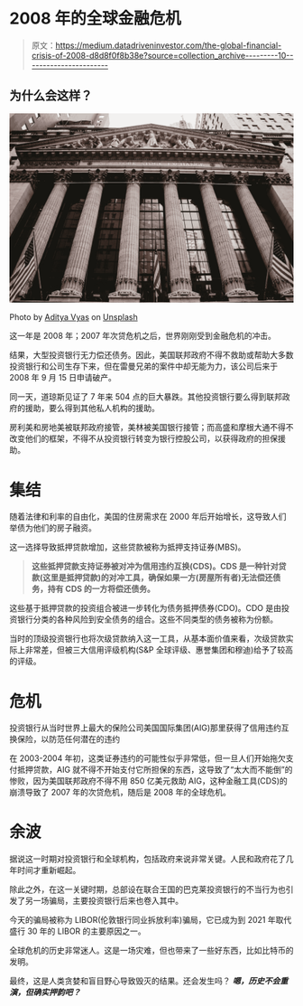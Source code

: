 # 2008 年的全球金融危机

> 原文：<https://medium.datadriveninvestor.com/the-global-financial-crisis-of-2008-d8d8f0f8b38e?source=collection_archive---------10----------------------->

## 为什么会这样？

![](img/85b645dbedee1466ea6b35a56f38a2bf.png)

Photo by [Aditya Vyas](https://unsplash.com/@aditya1702?utm_source=unsplash&utm_medium=referral&utm_content=creditCopyText) on [Unsplash](https://unsplash.com/photos/6Ih4UoqzaAs?utm_source=unsplash&utm_medium=referral&utm_content=creditCopyText)

这一年是 2008 年；2007 年次贷危机之后，世界刚刚受到金融危机的冲击。

结果，大型投资银行无力偿还债务。因此，美国联邦政府不得不救助或帮助大多数投资银行和公司生存下来，但在雷曼兄弟的案件中却无能为力，该公司后来于 2008 年 9 月 15 日申请破产。

同一天，道琼斯见证了 7 年来 504 点的巨大暴跌。其他投资银行要么得到联邦政府的援助，要么得到其他私人机构的援助。

房利美和房地美被联邦政府接管，美林被美国银行接管；而高盛和摩根大通不得不改变他们的框架，不得不从投资银行转变为银行控股公司，以获得政府的担保援助。

# 集结

随着法律和利率的自由化，美国的住房需求在 2000 年后开始增长，这导致人们举债为他们的房子融资。

这一选择导致抵押贷款增加，这些贷款被称为抵押支持证券(MBS)。

> **这些抵押贷款支持证券被对冲为信用违约互换(CDS)。CDS 是一种针对贷款(这里是抵押贷款)的对冲工具，确保如果一方(房屋所有者)无法偿还债务，持有 CDS 的一方将偿还债务。**

这些基于抵押贷款的投资组合被进一步转化为债务抵押债券(CDO)。CDO 是由投资银行分类的各种风险到安全债务的组合。这些不同类型的债务被称为份额。

当时的顶级投资银行也将次级贷款纳入这一工具，从基本面价值来看，次级贷款实际上非常差，但被三大信用评级机构(S&P 全球评级、惠誉集团和穆迪)给予了较高的评级。

# 危机

投资银行从当时世界上最大的保险公司美国国际集团(AIG)那里获得了信用违约互换保险，以防范任何潜在的违约

在 2003-2004 年初，这类证券违约的可能性似乎非常低，但一旦人们开始拖欠支付抵押贷款，AIG 就不得不开始支付它所担保的东西，这导致了“太大而不能倒”的惨败，因为美国联邦政府不得不用 850 亿美元救助 AIG，这种金融工具(CDS)的崩溃导致了 2007 年的次贷危机，随后是 2008 年的全球危机。

# 余波

据说这一时期对投资银行和全球机构，包括政府来说非常关键。人民和政府花了几年时间才重新崛起。

除此之外，在这一关键时期，总部设在联合王国的巴克莱投资银行的不当行为也引发了另一场骗局，主要投资银行后来也卷入其中。

今天的骗局被称为 LIBOR(伦敦银行同业拆放利率)骗局，它已成为到 2021 年取代盛行 30 年的 LIBOR 的主要原因之一。

全球危机的历史非常迷人。这是一场灾难，但也带来了一些好东西，比如比特币的发明。

最终，这是人类贪婪和盲目野心导致毁灭的结果。还会发生吗？ ***嗯，历史不会重演，但确实押韵吧？***